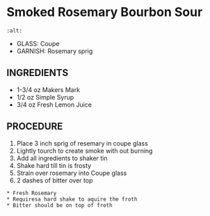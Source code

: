 # Smoked Rosemary Bourbon Sour

```{image} ../images/
:alt: 
```

* GLASS: Coupe
* GARNISH: Rosemary sprig

## INGREDIENTS
* 1-3/4 oz   Makers Mark
* 1/2 oz    Simple Syrup
* 3/4 oz   Fresh Lemon Juice

## PROCEDURE
1. Place 3 inch sprig of resemary in coupe glass
2. Lightly tourch to create smoke with out burning
3. Add all ingredients to shaker tin
4. Shake hard till tin is frosty
5. Strain over rosemary into Coupe glass
6. 2 dashes of bitter over top

```{important}
* Fresh Rosemary
* Requiresa hard shake to aquire the froth
* Bitter should be on top of froth
```

